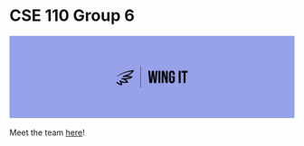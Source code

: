 # CSE 110 Group 6

![logo](./admin/branding/panorama-logo.jpeg)

Meet the team [here](./admin/team.md)!

